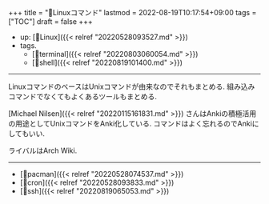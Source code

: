 +++
title = "📝Linuxコマンド"
lastmod = 2022-08-19T10:17:54+09:00
tags = ["TOC"]
draft = false
+++

-   up: [📁Linux]({{< relref "20220528093527.md" >}})
-   tags.
    -   [🔖terminal]({{< relref "20220803060054.md" >}})
    -   [🔖shell]({{< relref "20220819101400.md" >}})

---

LinuxコマンドのベースはUnixコマンドが由来なのでそれもまとめる. 組み込みコマンドでなくてもよくあるツールもまとめる.

[Michael Nilsen]({{< relref "20220115161831.md" >}}) さんはAnkiの積極活用の用途としてUnixコマンドをAnki化している. コマンドはよく忘れるのでAnkiにしてもいい.

ライバルはArch Wiki.

---

-   [📝pacman]({{< relref "20220528074537.md" >}})
-   [📝cron]({{< relref "20220528093833.md" >}})
-   [📝ssh]({{< relref "20220819065053.md" >}})
